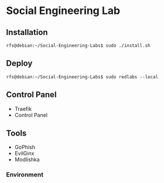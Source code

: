 # Social Engineering Lab

## Installation

```console
rfs@debian:~/Social-Engineering-Labs$ sudo ./install.sh
```


## Deploy
```console
rfs@debian:~/Social-Engineering-Labs$ sudo redlabs --local
```
## Control Panel

- Traefik
- Control Panel
## Tools

- GoPhish
- EvilGinx
- Modlishka



### Environment
